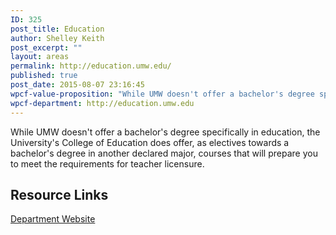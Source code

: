 ```yaml
---
ID: 325
post_title: Education
author: Shelley Keith
post_excerpt: ""
layout: areas
permalink: http://education.umw.edu/
published: true
post_date: 2015-08-07 23:16:45
wpcf-value-proposition: "While UMW doesn't offer a bachelor's degree specifically in education, the University's College of Education does offer, as electives towards a bachelor's degree in another declared major, courses that will prepare you to meet the requirements for teacher licensure."
wpcf-department: http://education.umw.edu
---
```


<!-- Types Custom Fields: -->

<!-- value-proposition -->
While UMW doesn't offer a bachelor's degree specifically in education, the University's College of Education does offer, as electives towards a bachelor's degree in another declared major, courses that will prepare you to meet the requirements for teacher licensure.
<!-- End value-proposition -->

<!-- resource-links -->
## Resource Links

<!-- department -->
[Department Website](http://education.umw.edu)

<!-- End department -->

<!-- End resource-links -->

<!-- End Types Custom Fields -->